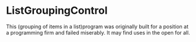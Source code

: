 # ListGroupingControl
This (grouping of items in a list)program was originally built for a position at a programming firm and failed miserably. It may find uses in the open for all.
